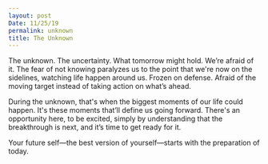```yaml
---
layout: post
Date: 11/25/19
permalink: unknown
title: The Unknown
---
```


The unknown. The uncertainty. What tomorrow might hold. We’re afraid of it. The fear of not knowing paralyzes us to the point that we're now on the sidelines, watching life happen around us. Frozen on defense. Afraid of the moving target instead of taking action on what’s ahead.

During the unknown, that's when the biggest moments of our life could happen. It's these moments that’ll define us going forward. There's an opportunity here, to be excited, simply by understanding that the breakthrough is next, and it’s time to get ready for it.

Your future self—the best version of yourself—starts with the preparation of today.